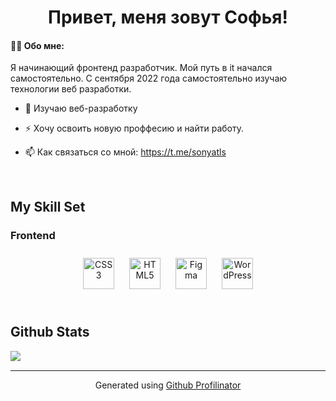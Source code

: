# <div align="center">Привет, меня зовут Софья!</div>  
  

#### 👩‍💻 Обо мне:  
  

Я начинающий фронтенд разработчик. Мой путь в it начался самостоятельно. С сентября 2022 года самостоятельно изучаю технологии веб разработки.  
  

- 🔭 Изучаю веб-разработку  
  

- ⚡ Хочу освоить новую проффесию и найти работу.  
  

- 📫 Как связаться со мной: https://t.me/sonyatls  
  

<br/>  


## My Skill Set  


### Frontend  
<div align="center">  
<a href="https://www.w3schools.com/css/" target="_blank"><img style="margin: 10px" src="https://profilinator.rishav.dev/skills-assets/css3-original-wordmark.svg" alt="CSS3" height="50" /></a>  
<a href="https://en.wikipedia.org/wiki/HTML5" target="_blank"><img style="margin: 10px" src="https://profilinator.rishav.dev/skills-assets/html5-original-wordmark.svg" alt="HTML5" height="50" /></a>  
<a href="https://www.figma.com/" target="_blank"><img style="margin: 10px" src="https://profilinator.rishav.dev/skills-assets/figma-icon.svg" alt="Figma" height="50" /></a>  
<a href="https://wordpress.com/" target="_blank"><img style="margin: 10px" src="https://profilinator.rishav.dev/skills-assets/wordpress.png" alt="WordPress" height="50" /></a>  
</div>  

  
  

<br/>  


## Github Stats  
<img src="https://github-readme-stats.vercel.app/api?username=sonyatls&show_icons=true&count_private=true&hide_border=true" align="left" />
<br />

----
<div align="center">Generated using <a href="https://profilinator.rishav.dev/" target="_blank">Github Profilinator</a></div>

